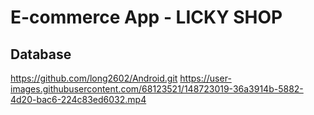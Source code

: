 # E-commerce App - LICKY SHOP

## Database
https://github.com/long2602/Android.git
https://user-images.githubusercontent.com/68123521/148723019-36a3914b-5882-4d20-bac6-224c83ed6032.mp4

